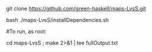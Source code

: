 git clone https://github.com/green-haskell/maps-LvsS.git

bash ./maps-LvsS/installDependencies.sh

\#To run, as root:

cd maps-LvsS ; make 2>&1 | tee fullOutput.txt



